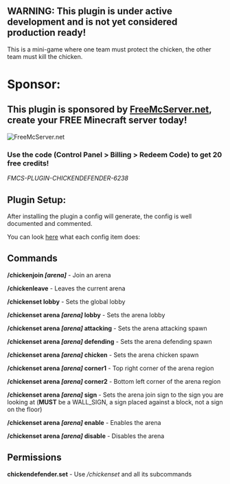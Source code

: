 ## WARNING: This plugin is under active development and is not yet considered production ready!

This is a mini-game where one team must protect the chicken, the other team must kill the chicken.

# Sponsor:

## This plugin is sponsored by [FreeMcServer.net](https://freemcserver.net), create your FREE Minecraft server today!

![FreeMcServer.net](https://freemcserver.net/img/logo/logo.png "FreeMcServer.net")

### Use the code (Control Panel > Billing > Redeem Code) to get 20 free credits!

_FMCS-PLUGIN-CHICKENDEFENDER-6238_

## Plugin Setup:

After installing the plugin a config will generate, the config is well documented and commented.

You can look [here](https://github.com/nfacha/ChickenDefender/blob/master/src/main/resources/config.yml) what each
config item does:

## Commands

**/chickenjoin _[arena]_** - Join an arena

**/chickenleave** - Leaves the current arena

**/chickenset lobby** - Sets the global lobby

**/chickenset arena _[arena]_ lobby** - Sets the arena lobby

**/chickenset arena _[arena]_ attacking** - Sets the arena attacking spawn

**/chickenset arena _[arena]_ defending** - Sets the arena defending spawn

**/chickenset arena _[arena]_ chicken** - Sets the arena chicken spawn

**/chickenset arena _[arena]_ corner1** - Top right corner of the arena region

**/chickenset arena _[arena]_ corner2** - Bottom left corner of the arena region

**/chickenset arena _[arena]_ sign** - Sets the arena join sign to the sign you are looking at (**MUST** be a WALL_SIGN,
a sign placed against a block, not a sign on the floor)

**/chickenset arena _[arena]_ enable** - Enables the arena

**/chickenset arena _[arena]_ disable** - Disables the arena

## Permissions

**chickendefender.set** - Use _/chickenset_ and all its subcommands